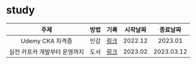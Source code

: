 # study

|주제|방법|기록|시작날짜|종료날짜
|:---:|:---:|:---:|:---:|:---:|
|Udemy CKA 자격증|인강|[링크](https://sleepy-tuna-10a.notion.site/CKA-8e68f0a85b0b4cf099b7cd360561aa88)|2022.12|2023.01
|실전 카프카 개발부터 운영까지|도서|[링크](https://sleepy-tuna-10a.notion.site/Kafka-27df418f6a254c3186fb3eacc9d95ad6)|2023.02|2023.03.12
